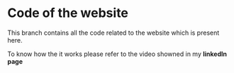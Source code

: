 # Code of the website

This branch contains all the code related to the website which is present here.
<br>


To know how the it works please refer to the video showned in my **linkedln page**
